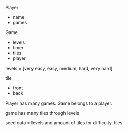Player 
- name
- games

Game
- levels
- timer
- tiles
- player

levels = [very easy, easy, medium, hard, very hard]

tile
- front
- back

Player has many games.
Game belongs to a player. 

game has many tiles through levels

seed data = levels and amount of tiles for difficulty. 
tiles

